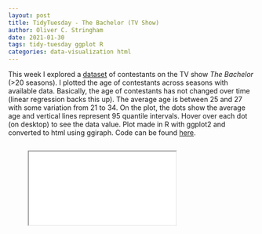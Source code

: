 ```yaml
---
layout: post
title: TidyTuesday - The Bachelor (TV Show)
author: Oliver C. Stringham
date: 2021-01-30
tags: tidy-tuesday ggplot R
categories: data-visualization html
---
```


This week I explored a [dataset](https://data.world/aerispaha/the-bachelor-contestants/workspace/file?filename=historical_bachelor_contestants.csv) of contestants on the TV show _The Bachelor_ (>20 seasons). I plotted the age of contestants across seasons with available data. Basically, the age of contestants has not changed over time (linear regression backs this up). The average age is between 25 and 27 with some variation from 21 to 34. On the plot, the dots show the average age and vertical lines represent 95 quantile intervals. Hover over each dot (on desktop) to see the data value. Plot made in R with ggplot2 and converted to html using ggiraph. Code can be found [here](https://github.com/ocstringham/tidy_tuesday/blob/main/scripts/2021-01-27-bachelor.R). 


<div class="container">    
    <div class="columns is-centered is-mobile">
    <div class="column"> 
        <figure class="image is-5by4">
            <iframe class='has-ratio' src="assets/html-widgets/bachelor_age.html"> </iframe>
        </figure>
    </div>
    </div>
</div>